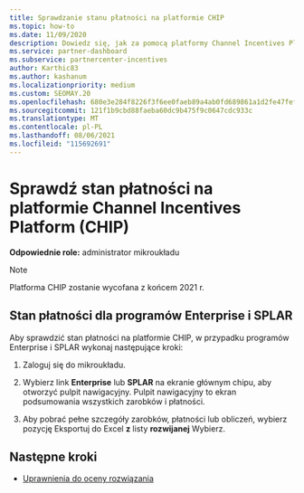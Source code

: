 ```yaml
---
title: Sprawdzanie stanu płatności na platformie CHIP
ms.topic: how-to
ms.date: 11/09/2020
description: Dowiedz się, jak za pomocą platformy Channel Incentives Platform (CHIP) sprawdzić stan płatności. Należy pamiętać, że mikroukład zostanie wycofany z końcem 2021 r.
ms.service: partner-dashboard
ms.subservice: partnercenter-incentives
author: Karthic83
ms.author: kashanum
ms.localizationpriority: medium
ms.custom: SEOMAY.20
ms.openlocfilehash: 680e3e284f8226f3f6ee0faeb89a4ab0fd689861a1d2fe47fefc7f48f3a8365f
ms.sourcegitcommit: 121f1b9cbd88faeba60dc9b475f9c0647cdc933c
ms.translationtype: MT
ms.contentlocale: pl-PL
ms.lasthandoff: 08/06/2021
ms.locfileid: "115692691"
---
```

# <a name="check-payment-status-in-the-channel-incentives-platform-chip"></a>Sprawdź stan płatności na platformie Channel Incentives Platform (CHIP)

**Odpowiednie role:** administrator mikroukładu

>[!NOTE]
>Platforma CHIP zostanie wycofana z końcem 2021 r.

## <a name="payment-status-for-the-enterprise-and-splar-programs"></a>Stan płatności dla programów Enterprise i SPLAR

Aby sprawdzić stan płatności na platformie CHIP, w przypadku programów Enterprise i SPLAR wykonaj następujące kroki:

1. Zaloguj się do mikroukładu.
 
1. Wybierz link **Enterprise** lub **SPLAR** na ekranie głównym chipu, aby otworzyć pulpit nawigacyjny. Pulpit nawigacyjny to ekran podsumowania wszystkich zarobków i płatności.
 
1. Aby pobrać pełne szczegóły zarobków, płatności lub obliczeń, wybierz pozycję Eksportuj do Excel **z** listy **rozwijanej** Wybierz.

## <a name="next-steps"></a>Następne kroki

- [Uprawnienia do oceny rozwiązania](chip-solution-assessment.md) 
